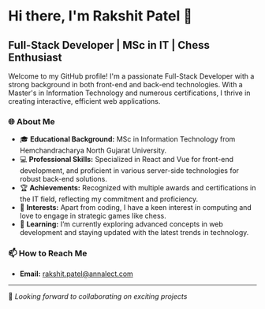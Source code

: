 # Hi there, I'm Rakshit Patel 👋

## Full-Stack Developer | MSc in IT | Chess Enthusiast

Welcome to my GitHub profile! I'm a passionate Full-Stack Developer with a strong background in both front-end and back-end technologies. With a Master's in Information Technology and numerous certifications, I thrive in creating interactive, efficient web applications.

### 🌐 About Me

- 🎓 **Educational Background:** MSc in Information Technology from Hemchandracharya North Gujarat University.
- 💻 **Professional Skills:** Specialized in React and Vue for front-end development, and proficient in various server-side technologies for robust back-end solutions.
- 🏆 **Achievements:** Recognized with multiple awards and certifications in the IT field, reflecting my commitment and proficiency.
- 🤖 **Interests:** Apart from coding, I have a keen interest in computing and love to engage in strategic games like chess.
- 🌱 **Learning:** I’m currently exploring advanced concepts in web development and staying updated with the latest trends in technology.

### 📫 How to Reach Me

- **Email:** rakshit.patel@annalect.com

---

🚀 *Looking forward to collaborating on exciting projects*

